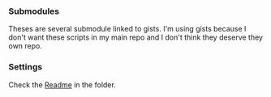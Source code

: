 ### Submodules

Theses are several submodule linked to gists. I'm using gists because I don't
want these scripts in my main repo and I don't think they deserve they own repo.

### Settings

Check the [Readme][rd] in the folder.

[rd]: https://github.com/aldl/dotvim/tree/master/vim/plugin/settings#readme
